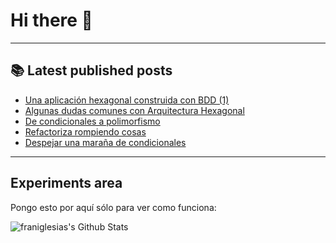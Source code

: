 # Hi there 👋

<!--
**franiglesias/franiglesias** is a ✨ _special_ ✨ repository because its `README.md` (this file) appears on your GitHub profile.

Here are some ideas to get you started:

- 🔭 I’m currently working on ...
- 🌱 I’m currently learning ...
- 👯 I’m looking to collaborate on ...
- 🤔 I’m looking for help with ...
- 💬 Ask me about ...
- 📫 How to reach me: ...
- 😄 Pronouns: ...
- ⚡ Fun fact: ...
-->


---

## 📚 Latest published posts
<!-- TB-FEED:START -->
- [Una aplicación hexagonal construida con BDD &lpar;1&rpar;](https://franiglesias.github.io/hexagonal-3/)
- [Algunas dudas comunes con Arquitectura Hexagonal](https://franiglesias.github.io/hexagonal-2/)
- [De condicionales a polimorfismo](https://franiglesias.github.io/introducing-polymorphism/)
- [Refactoriza rompiendo cosas](https://franiglesias.github.io/refactor-by-breaking/)
- [Despejar una maraña de condicionales](https://franiglesias.github.io/uplift-conditional/)
<!-- TB-FEED:END -->


---

## Experiments area

Pongo esto por aquí sólo para ver como funciona:

<img alt="franiglesias's Github Stats" src="https://github-readme-stats.vercel.app/api?username=franiglesias&show_icons=true&hide_border=true" />
